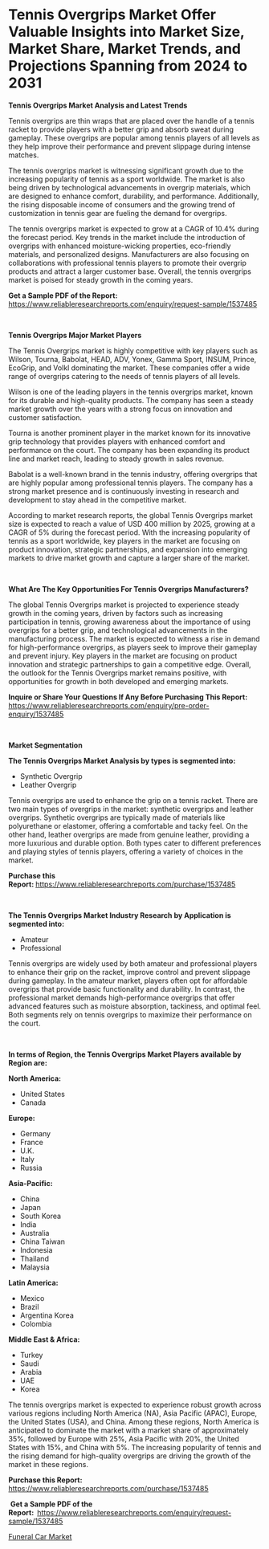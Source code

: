 <p><h1>Tennis Overgrips Market Offer Valuable Insights into Market Size, Market Share, Market Trends, and Projections Spanning from 2024 to 2031</h1></p><p><strong>Tennis Overgrips Market Analysis and Latest Trends</strong></p>
<p><p>Tennis overgrips are thin wraps that are placed over the handle of a tennis racket to provide players with a better grip and absorb sweat during gameplay. These overgrips are popular among tennis players of all levels as they help improve their performance and prevent slippage during intense matches.</p><p>The tennis overgrips market is witnessing significant growth due to the increasing popularity of tennis as a sport worldwide. The market is also being driven by technological advancements in overgrip materials, which are designed to enhance comfort, durability, and performance. Additionally, the rising disposable income of consumers and the growing trend of customization in tennis gear are fueling the demand for overgrips.</p><p>The tennis overgrips market is expected to grow at a CAGR of 10.4% during the forecast period. Key trends in the market include the introduction of overgrips with enhanced moisture-wicking properties, eco-friendly materials, and personalized designs. Manufacturers are also focusing on collaborations with professional tennis players to promote their overgrip products and attract a larger customer base. Overall, the tennis overgrips market is poised for steady growth in the coming years.</p></p>
<p><strong>Get a Sample PDF of the Report:&nbsp;</strong> <a href="https://www.reliableresearchreports.com/enquiry/request-sample/1537485">https://www.reliableresearchreports.com/enquiry/request-sample/1537485</a></p>
<p>&nbsp;</p>
<p><strong>Tennis Overgrips Major Market Players</strong></p>
<p><p>The Tennis Overgrips market is highly competitive with key players such as Wilson, Tourna, Babolat, HEAD, ADV, Yonex, Gamma Sport, INSUM, Prince, EcoGrip, and Volkl dominating the market. These companies offer a wide range of overgrips catering to the needs of tennis players of all levels.</p><p>Wilson is one of the leading players in the tennis overgrips market, known for its durable and high-quality products. The company has seen a steady market growth over the years with a strong focus on innovation and customer satisfaction.</p><p>Tourna is another prominent player in the market known for its innovative grip technology that provides players with enhanced comfort and performance on the court. The company has been expanding its product line and market reach, leading to steady growth in sales revenue.</p><p>Babolat is a well-known brand in the tennis industry, offering overgrips that are highly popular among professional tennis players. The company has a strong market presence and is continuously investing in research and development to stay ahead in the competitive market.</p><p>According to market research reports, the global Tennis Overgrips market size is expected to reach a value of USD 400 million by 2025, growing at a CAGR of 5% during the forecast period. With the increasing popularity of tennis as a sport worldwide, key players in the market are focusing on product innovation, strategic partnerships, and expansion into emerging markets to drive market growth and capture a larger share of the market.</p></p>
<p>&nbsp;</p>
<p><strong>What Are The Key Opportunities For Tennis Overgrips Manufacturers?</strong></p>
<p><p>The global Tennis Overgrips market is projected to experience steady growth in the coming years, driven by factors such as increasing participation in tennis, growing awareness about the importance of using overgrips for a better grip, and technological advancements in the manufacturing process. The market is expected to witness a rise in demand for high-performance overgrips, as players seek to improve their gameplay and prevent injury. Key players in the market are focusing on product innovation and strategic partnerships to gain a competitive edge. Overall, the outlook for the Tennis Overgrips market remains positive, with opportunities for growth in both developed and emerging markets.</p></p>
<p><strong>Inquire or Share Your Questions If Any Before Purchasing This Report:</strong> <a href="https://www.reliableresearchreports.com/enquiry/pre-order-enquiry/1537485">https://www.reliableresearchreports.com/enquiry/pre-order-enquiry/1537485</a></p>
<p>&nbsp;</p>
<p><strong>Market Segmentation</strong></p>
<p><strong>The Tennis Overgrips Market Analysis by types is segmented into:</strong></p>
<p><ul><li>Synthetic Overgrip</li><li>Leather Overgrip</li></ul></p>
<p><p>Tennis overgrips are used to enhance the grip on a tennis racket. There are two main types of overgrips in the market: synthetic overgrips and leather overgrips. Synthetic overgrips are typically made of materials like polyurethane or elastomer, offering a comfortable and tacky feel. On the other hand, leather overgrips are made from genuine leather, providing a more luxurious and durable option. Both types cater to different preferences and playing styles of tennis players, offering a variety of choices in the market.</p></p>
<p><strong>Purchase this Report:&nbsp;</strong><a href="https://www.reliableresearchreports.com/purchase/1537485">https://www.reliableresearchreports.com/purchase/1537485</a></p>
<p>&nbsp;</p>
<p><strong>The Tennis Overgrips Market Industry Research by Application is segmented into:</strong></p>
<p><ul><li>Amateur</li><li>Professional</li></ul></p>
<p><p>Tennis overgrips are widely used by both amateur and professional players to enhance their grip on the racket, improve control and prevent slippage during gameplay. In the amateur market, players often opt for affordable overgrips that provide basic functionality and durability. In contrast, the professional market demands high-performance overgrips that offer advanced features such as moisture absorption, tackiness, and optimal feel. Both segments rely on tennis overgrips to maximize their performance on the court.</p></p>
<p>&nbsp;</p>
<p><strong>In terms of Region, the Tennis Overgrips Market Players available by Region are:</strong></p>
<p>
    <p> <strong> North America: </strong>
        <ul>
            <li>United States</li>
            <li>Canada</li>
        </ul>
        </p> 
    <p> <strong> Europe: </strong>
        <ul>
            <li>Germany</li>
            <li>France</li>
            <li>U.K.</li>
            <li>Italy</li>
            <li>Russia</li>
        </ul>
        </p> 
    <p> <strong> Asia-Pacific: </strong>
        <ul>
            <li>China</li>
            <li>Japan</li>
            <li>South Korea</li>
            <li>India</li>
            <li>Australia</li>
            <li>China Taiwan</li>
            <li>Indonesia</li>
            <li>Thailand</li>
            <li>Malaysia</li>
        </ul>
        </p> 
    <p> <strong> Latin America: </strong>
        <ul>
            <li>Mexico</li>
            <li>Brazil</li>
            <li>Argentina Korea</li>
            <li>Colombia</li>
        </ul>
        </p> 
    <p> <strong> Middle East & Africa: </strong>
        <ul>
            <li>Turkey</li>
            <li>Saudi</li>
            <li>Arabia</li>
            <li>UAE</li>
            <li>Korea</li>
        </ul>
    </p>
    </p>
<p><p>The tennis overgrips market is expected to experience robust growth across various regions including North America (NA), Asia Pacific (APAC), Europe, the United States (USA), and China. Among these regions, North America is anticipated to dominate the market with a market share of approximately 35%, followed by Europe with 25%, Asia Pacific with 20%, the United States with 15%, and China with 5%. The increasing popularity of tennis and the rising demand for high-quality overgrips are driving the growth of the market in these regions.</p></p>
<p><strong>Purchase this Report: </strong><a href="https://www.reliableresearchreports.com/purchase/1537485">https://www.reliableresearchreports.com/purchase/1537485</a></p>
<p>&nbsp;<strong>Get a Sample PDF of the Report:&nbsp;&nbsp;</strong><a href="https://www.reliableresearchreports.com/enquiry/request-sample/1537485">https://www.reliableresearchreports.com/enquiry/request-sample/1537485</a></p>
<p><strong></strong></p>
<p><p><a href="https://fearless-okapi-6c8.notion.site/Funeral-Car-Market-Dynamics-2024-2031-Also-about-Its-Market-Trends-Projections-and-Opportunities-72fa2cd0a32c480b900bde290d50e493">Funeral Car Market</a></p></p>